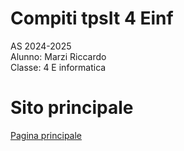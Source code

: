 # Compiti tpsIt 4 Einf

AS 2024-2025 \
Alunno: Marzi Riccardo\
Classe: 4 E informatica

# Sito principale

[Pagina principale](https://cursedricky.github.io/tpsIt4/)
